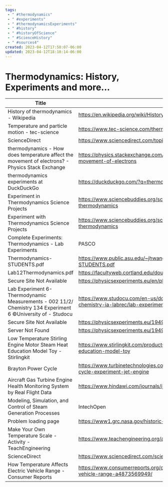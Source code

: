 ```yaml
---
tags:
 - " #thermodynamics"
 - " #experiments"
 - " #thermodynamicsExperiments"
 - " #history"
 - " #historyOfScience"
 - " #ScienceHistory"
 - " #sources4"
created: 2023-04-12T17:58:07-06:00
updated: 2023-04-12T18:10:14-06:00
---
```


# Thermodynamics: History, Experiments and more...

Title | Link
--- | ---
History of thermodynamics - Wikipedia | https://en.wikipedia.org/wiki/History_of_thermodynamics 
Temperature and particle motion - tec-science | https://www.tec-science.com/thermodynamics/temperature/temperature-and-particle-motion/ 
ScienceDirect | https://www.sciencedirect.com/topics/engineering/thermal-movement 
thermodynamics - How does temperature affect the movement of electrons? - Physics Stack Exchange | https://physics.stackexchange.com/questions/311965/how-does-temperature-affect-the-movement-of-electrons 
thermodynamics experiments at DuckDuckGo | https://duckduckgo.com/?q=thermodynamics+experiments&ia=web 
Experiment in Thermodynamics Science Projects | https://www.sciencebuddies.org/science-fair-projects/project-ideas/experiment-in-thermodynamics 
Experiment with Thermodynamics Science Projects | https://www.sciencebuddies.org/science-fair-projects/project-ideas/experiment-with-thermodynamics 
Complete Experiments: Thermodynamics - Lab Experiments | PASCO | https://www.pasco.com/resources/lab-experiments/collection/76 
Thermodynamics-STUDENTS.pdf | https://www.public.asu.edu/~jhwang43/CHM116Labs/LabManuals/Thermodynamics-STUDENTS.pdf 
Lab12Thermodynamics.pdf | https://facultyweb.cortland.edu/douglas.armstead/S18/intermediate/Lab12Thermodynamics.pdf 
Secure Site Not Available | https://physicsexperiments.eu/en/physics/thermodynamics 
Lab Experiment 6- Thermodynamic Measurements - 002 11/2/ Chemistry 134 Experiment 6 ©University of - Studocu | https://www.studocu.com/en-us/document/university-of-michigan-dearborn/general-chemistry-ia-labrec/lab-experiment-6-thermodynamic-measurements/11631978 
Secure Site Not Available | https://physicsexperiments.eu/1949/stirling-engine 
Server Not Found | https://physicsexperiments.eu/1949/stirling-engine 
Low Temperature Stirling Engine Motor Steam Heat Education Model Toy - Stirlingkit | https://www.stirlingkit.com/products/low-temperature-stirling-engine-motor-steam-heat-education-model-toy 
Brayton Power Cycle | https://www.turbinetechnologies.com/educational-lab-products/turbojet-engine-lab/brayton-cycle-experiment-jet-engine 
Aircraft Gas Turbine Engine Health Monitoring System by Real Flight Data | https://www.hindawi.com/journals/ijae/2018/9570873/ 
Modeling, Simulation, and Control of Steam Generation Processes | IntechOpen | https://www.intechopen.com/chapters/63638 
Problem loading page | https://www1.grc.nasa.gov/historic-facilities/special-projects-laboratory/materials-research/ 
Make Your Own Temperature Scale - Activity - TeachEngineering | https://www.teachengineering.org/activities/view/cub_energy2_lesson06_activity1 
ScienceDirect | https://www.sciencedirect.com/science/article/pii/S0196890415007141 
How Temperature Affects Electric Vehicle Range - Consumer Reports | https://www.consumerreports.org/cars/hybrids-evs/how-temperature-affects-electric-vehicle-range-a4873569949/ 


